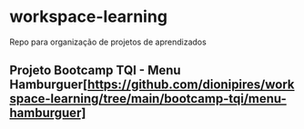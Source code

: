 # workspace-learning
Repo para organização de projetos de aprendizados

## Projeto Bootcamp TQI - Menu Hamburguer[https://github.com/dionipires/workspace-learning/tree/main/bootcamp-tqi/menu-hamburguer]
